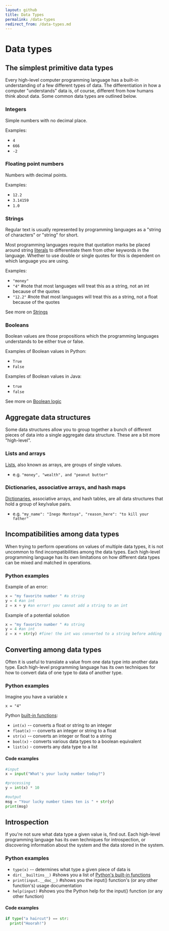 ```yaml
---
layout: github
title: Data Types
permalink: /data-types
redirect_from: /data-types.md
---
```


# Data types

## The simplest primitive data types

Every high-level computer programming language has a built-in
understanding of a few different types of data. The differentiation in
how a computer \"understands\" data is, of course, different from how
humans think about data. Some common data types are outlined below.

### Integers

Simple numbers with no decimal place.

Examples:

- `4`
- `666`
- `-2`

### Floating point numbers

Numbers with decimal points.

Examples:

- `12.2`
- `3.14159`
- `1.0`

### Strings

Regular text is usually represented by programming languages as a
\"string of characters\" or \"string\" for short.

Most programming languages require that quotation marks be placed around
string [literals](./variables-literals-expressions) to
differentiate them from other keywords in the language. Whether to use
double or single quotes for this is dependent on which language you are
using.

Examples:

- `"money"`
- `"4"` \#note that most languages will treat this as a string, not an
  int because of the quotes
- `"12.2"` \#note that most languages will treat this as a string, not
  a float because of the quotes

See more on [Strings](./string-basics.md)

### Booleans

Boolean values are those propositions which the programming languages
understands to be either true or false.

Examples of Boolean values in Python:

- `True`
- `False`

Examples of Boolean values in Java:

- `true`
- `false`

See more on [Boolean logic](./boolean-logic.md)

## Aggregate data structures

Some data structures allow you to group together a bunch of different
pieces of data into a single aggregate data structure. These are a bit
more "high-level".

### Lists and arrays

[Lists](./list-basics.md), also known as arrays, are groups of single values.

- e.g. `"money", "wealth", and "peanut butter"`

### Dictionaries, associative arrays, and hash maps

[Dictionaries](./dictionary-basics.md), associative arrays, and hash
tables, are all data structures that hold a group of key/value pairs.

- e.g. `"my_name": "Inego Montoya", "reason_here": "to kill your father"`

## Incompatibilities among data types

When trying to perform operations on values of multiple data types, it is not uncommon to find incompatibilities among the data types. Each high-level programming language has its own limitations on how different data types can be mixed and matched in operations.

### Python examples

Example of an error:

```python
x = "my favorite number " #a string
y = 4 #an int
z = x + y #an error! you cannot add a string to an int
```

Example of a potential solution

```python
x = "my favorite number " #a string
y = 4 #an int
z = x + str(y) #fine! the int was converted to a string before adding
```

## Converting among data types

Often it is useful to translate a value from one data type into another data type. Each high-level programming language has its own techniques for how to convert data of one type to data of another type.

### Python examples

Imagine you have a variable x

`x = "4"`

Python [built-in functions](./modules.md):

- `int(x)` -- converts a float or string to an integer
- `float(x)` -- converts an integer or string to a float
- `str(x)` -- converts an integer or float to a string
- `bool(x)` - converts various data types to a boolean equivalent
- `list(x)` - converts any data type to a list

#### Code examples

```python
#input
x = input("What's your lucky number today?")

#processing
y = int(x) * 10

#output
msg = "Your lucky number times ten is " + str(y)
print(msg)
```

## Introspection

If you\'re not sure what data type a given value is, find out. Each high-level programming language has its own techniques for introspection, or discovering information about the system and the data stored in the system.

### Python examples

- `type(x)` -- determines what type a given piece of data is
- `dir(__builtins__)` \#shows you a list of [Python's built-in functions](http://docs.python.org/py3k/library/functions.html)
- `print(input.__doc__)` \#shows you the input() function's (or any other function's) usage documentation
- `help(input)` \#shows you the Python help for the input() function (or
  any other function)

#### Code examples

```python
if type("a haircut") == str:
  print("Hoorah!")
```
